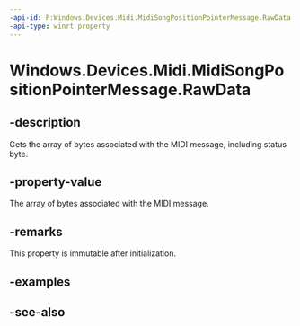 ----api-id: P:Windows.Devices.Midi.MidiSongPositionPointerMessage.RawData
-api-type: winrt property
---<!-- Property syntaxpublic Windows.Storage.Streams.IBuffer RawData { get; }--># Windows.Devices.Midi.MidiSongPositionPointerMessage.RawData## -descriptionGets the array of bytes associated with the MIDI message, including status byte.## -property-valueThe array of bytes associated with the MIDI message.## -remarksThis property is immutable after initialization.## -examples## -see-also